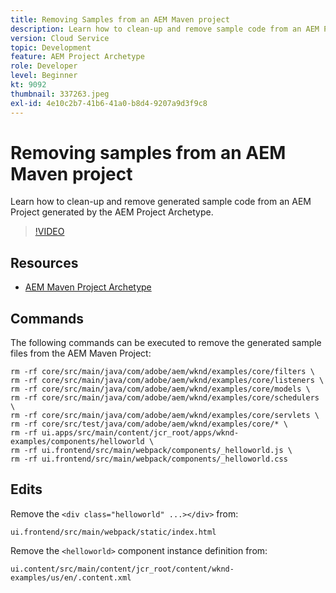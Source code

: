 ```yaml
---
title: Removing Samples from an AEM Maven project
description: Learn how to clean-up and remove sample code from an AEM Project generated by the AEM Project Archetype.
version: Cloud Service
topic: Development
feature: AEM Project Archetype
role: Developer
level: Beginner
kt: 9092
thumbnail: 337263.jpeg
exl-id: 4e10c2b7-41b6-41a0-b8d4-9207a9d3f9c8
---
```

# Removing samples from an AEM Maven project

Learn how to clean-up and remove generated sample code from an AEM Project generated by the AEM Project Archetype.

>[!VIDEO](https://video.tv.adobe.com/v/337263/?quality=12&learn=on)


## Resources

+ [AEM Maven Project Archetype](https://github.com/adobe/aem-project-archetype)

## Commands

The following commands can be executed to remove the generated sample files from the AEM Maven Project:

```
rm -rf core/src/main/java/com/adobe/aem/wknd/examples/core/filters \
rm -rf core/src/main/java/com/adobe/aem/wknd/examples/core/listeners \
rm -rf core/src/main/java/com/adobe/aem/wknd/examples/core/models \
rm -rf core/src/main/java/com/adobe/aem/wknd/examples/core/schedulers \
rm -rf core/src/main/java/com/adobe/aem/wknd/examples/core/servlets \
rm -rf core/src/test/java/com/adobe/aem/wknd/examples/core/* \
rm -rf ui.apps/src/main/content/jcr_root/apps/wknd-examples/components/helloworld \
rm -rf ui.frontend/src/main/webpack/components/_helloworld.js \
rm -rf ui.frontend/src/main/webpack/components/_helloworld.css
```

## Edits

Remove the `<div class="helloworld" ...></div>` from:

```
ui.frontend/src/main/webpack/static/index.html
```

Remove the `<helloworld>` component instance definition from:

```
ui.content/src/main/content/jcr_root/content/wknd-examples/us/en/.content.xml
```
